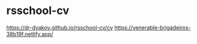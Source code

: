 # rsschool-cv
https://dr-dyakov.github.io/rsschool-cv/cv
https://venerable-brigadeiros-38b19f.netlify.app/
